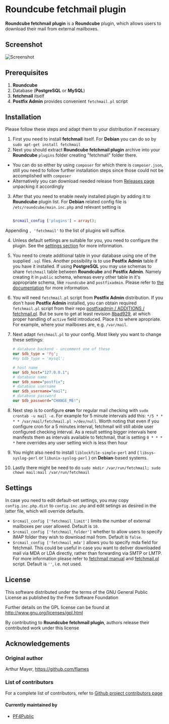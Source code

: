 # Roundcube fetchmail plugin

**Roundcube fetchmail plugin** is a **Roundcube** plugin, which allows users to download their mail from external mailboxes.

## Screenshot
![Screenshot](http://pf4public.github.io/fetchmail/images/scrn.PNG)

## Prerequisites
1. **Roundcube**
2. Database (**PostgreSQL** or **MySQL**)
3. **fetchmail** itself
4. **Postfix Admin** provides convenient `fetchmail.pl` script

## Installation
Please follow these steps and adapt them to your distribution if necessary

1. First you need to install **fetchmail** itself. For **Debian** you can do so by `sudo apt-get install fetchmail`
2. Next you should extract **Roundcube fetchmail plugin** archive into your **Roundcube** `plugins` folder creating "fetchmail" folder there.
  * You can do so either by using `composer` for which there is `composer.json`, still you need to follow further installation steps since those could not be accomplished with `composer`
  * Alternatively you can download needed release from [Releases page](https://github.com/PF4Public/fetchmail/releases) unpacking it accordingly
3. After that you need to enable newly installed plugin by adding it to **Roundcube** plugin list. For **Debian** related config file is `/etc/roundcube/main.inc.php` and relevant setting is 

	```php
	
	$rcmail_config ['plugins'] = array();
	
	```
Appending `, 'fetchmail'` to the list of plugins will suffice.

4. Unless default settings are suitable for you, you need to configure the plugin. See the [settings section](#settings) for more information.
5. You need to create additional table in your database using one of the supplied `.sql` files. Another possibility is to use **Postfix Admin** table if you have it installed. If using **PostgreSQL** you may use schemas to share `fetchmail` table between **Roundcube** and **Postfix Admin**. Namely creating it in `public` schema, whereas every other table in it's appropriate schema, like `roundcube` and `postfixadmin`. Please refer to [the documentation](https://www.postgresql.org/docs/current/static/ddl-schemas.html) for more information.
6. You will need `fetchmail.pl` script from **Postfix Admin** distribution. If you don't have **Postfix Admin** installed, you can obtain required `fetchmail.pl` script from their repo  [postfixadmin / ADDITIONS / fetchmail.pl](https://github.com/postfixadmin/postfixadmin/blob/master/ADDITIONS/fetchmail.pl). But be sure to get at least revision [8bad929](https://github.com/postfixadmin/postfixadmin/blob/8bad929a4490f93587ceb00b5931405586b5cc04/ADDITIONS/fetchmail.pl), at which proper handling of `active` field introduced. Place it to where apropriate. For example, where your mailboxes are, e.g. `/var/mail`.
7. Next adapt `fetchmail.pl` to your config. Most likely you want to change these settings:

	```perl
	# database backend - uncomment one of these
	our $db_type = 'Pg';
	#my $db_type = 'mysql';
	
	# host name
	our $db_host="127.0.0.1";
	# database name
	our $db_name="postfix";
	# database username
	our $db_username="mail";
	# database password
	our $db_password="CHANGE_ME!";
	```
8. Next step is to configure **cron** for regular mail checking with `sudo crontab -u mail -e`. For example for 5 minute intervals add this: `*/5 * * * * /var/mail/fetchmail.pl >/dev/null`. Worth noting that even if you configure cron for a 5 minutes interval, fetchmail will still abide user configured checking interval. As a result setting bigger intervals here manifests them as intervals available to fetchmail, that is setting `0 * * * *` here overrides any user setting wich is less then hour
9. You might also need to install `liblockfile-simple-perl` and ( `libsys-syslog-perl` or `libunix-syslog-perl` ) on **Debian**-based systems.
10. Lastly there might be need to do `sudo mkdir /var/run/fetchmail; sudo chown mail:mail /var/run/fetchmail`

## Settings
In case you need to edit default-set settings, you may copy `config.inc.php.dist` to `config.inc.php` and edit setings as desired in the latter file, which will override defaults.
* `$rcmail_config ['fetchmail_limit']` limits the number of external mailboxes per user allowed. Default is `10`.
* `$rcmail_config ['fetchmail_folder']` whether to allow users to specify IMAP folder they wish to download mail from. Default is `false`.
* `$rcmail_config ['fetchmail_mda']` allows you to specify mda field for fetchmail. This could be useful in case you want to deliver downloaded mail via MDA or LDA directly, rather than forwarding via SMTP or LMTP. For more information please refer to [fetchmail manual](http://www.fetchmail.info/fetchmail-man.html) and [fetchmail.pl](https://sourceforge.net/p/postfixadmin/code/HEAD/tree/trunk/ADDITIONS/fetchmail.pl) script. Default is `''`, i.e. not used.

## License
This software distributed under the terms of the GNU General Public License as published by the Free Software Foundation

Further details on the GPL license can be found at http://www.gnu.org/licenses/gpl.html

By contributing to **Roundcube fetchmail plugin**, authors release their contributed work under this license

## Acknowledgements
### Original author

Arthur Mayer, https://github.com/flames

### List of contributors

For a complete list of contributors, refer to [Github project contributors page](https://github.com/PF4Public/fetchmail/graphs/contributors)

#### Currently maintained by
* [PF4Public](https://github.com/PF4Public)
